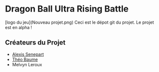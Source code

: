 # Dragon Ball Ultra Rising Battle
[logo du jeu](Nouveau projet.png)
Ceci est le dépot git du projet.
Le projet est en alpha !
## Créateurs du Projet
- [Alexis Senepart](https://github.com/Kh4ru)
- [Théo Baume](https://github.com/Nasus02X)
- Melvyn Leroux
